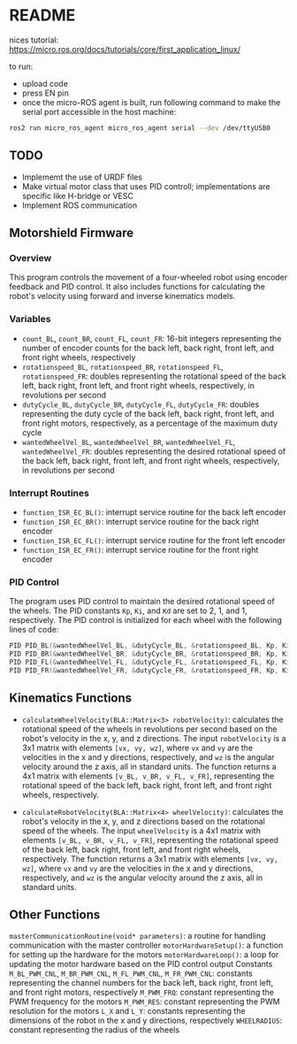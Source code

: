 # README

nices tutorial:
https://micro.ros.org/docs/tutorials/core/first_application_linux/

to run:

- upload code
- press EN pin
- once the micro-ROS agent is built, run following command to make the serial port accessible in the host machine:
```bash
ros2 run micro_ros_agent micro_ros_agent serial --dev /dev/ttyUSB0
```



## TODO
- Implememt the use of URDF files
- Make virtual motor class that uses PID controll; implementations are specific like H-bridge or VESC
- Implement ROS communication

## Motorshield Firmware
### Overview
This program controls the movement of a four-wheeled robot using encoder feedback and PID control. It also includes functions for calculating the robot's velocity using forward and inverse kinematics models.

### Variables
- `count_BL`, `count_BR`, `count_FL`, `count_FR`: 16-bit integers representing the number of encoder counts for the back left, back right, front left, and front right wheels, respectively
- `rotationspeed_BL`, `rotationspeed_BR`, `rotationspeed_FL`, `rotationspeed_FR`: doubles representing the rotational speed of the back left, back right, front left, and front right wheels, respectively, in revolutions per second
- `dutyCycle_BL`, `dutyCycle_BR`, `dutyCycle_FL`, `dutyCycle_FR`: doubles representing the duty cycle of the back left, back right, front left, and front right motors, respectively, as a percentage of the maximum duty cycle
- `wantedWheelVel_BL`, `wantedWheelVel_BR`, `wantedWheelVel_FL`, `wantedWheelVel_FR`: doubles representing the desired rotational speed of the back left, back right, front left, and front right wheels, respectively, in revolutions per second

### Interrupt Routines
- `function_ISR_EC_BL()`: interrupt service routine for the back left encoder
- `function_ISR_EC_BR()`: interrupt service routine for the back right encoder
- `function_ISR_EC_FL()`: interrupt service routine for the front left encoder
- `function_ISR_EC_FR()`: interrupt service routine for the front right encoder

### PID Control
The program uses PID control to maintain the desired rotational speed of the wheels. The PID constants `Kp`, `Ki`, and `Kd` are set to 2, 1, and 1, respectively. The PID control is initialized for each wheel with the following lines of code:

```C++
PID PID_BL(&wantedWheelVel_BL, &dutyCycle_BL, &rotationspeed_BL, Kp, Ki, Kd, AUTOMATIC);
PID PID_BR(&wantedWheelVel_BR, &dutyCycle_BR, &rotationspeed_BR, Kp, Ki, Kd, AUTOMATIC);
PID PID_FL(&wantedWheelVel_FL, &dutyCycle_FL, &rotationspeed_FL, Kp, Ki, Kd, AUTOMATIC);
PID PID_FR(&wantedWheelVel_FR, &dutyCycle_FR, &rotationspeed_FR, Kp, Ki, Kd, AUTOMATIC);
```


## Kinematics Functions
- `calculateWheelVelocity(BLA::Matrix<3> robotVelocity)`: calculates the rotational speed of the wheels in revolutions per second based on the robot's velocity in the x, y, and z directions. The input `robotVelocity` is a 3x1 matrix with elements `[vx, vy, wz]`, where `vx` and `vy` are the velocities in the x and y directions, respectively, and `wz` is the angular velocity around the z axis, all in standard units. The function returns a 4x1 matrix with elements `[v_BL, v_BR, v_FL, v_FR]`, representing the rotational speed of the back left, back right, front left, and front right wheels, respectively.

- `calculateRobotVelocity(BLA::Matrix<4> wheelVelocity)`: calculates the robot's velocity in the x, y, and z directions based on the rotational speed of the wheels. The input `wheelVelocity` is a 4x1 matrix with elements `[v_BL, v_BR, v_FL, v_FR]`, representing the rotational speed of the back left, back right, front left, and front right wheels, respectively. The function returns a 3x1 matrix with elements `[vx, vy, wz]`, where `vx` and `vy` are the velocities in the x and y directions, respectively, and `wz` is the angular velocity around the z axis, all in standard units.

## Other Functions
`masterCommunicationRoutine(void* parameters)`: a routine for handling communication with the master controller
`motorHardwareSetup()`: a function for setting up the hardware for the motors
`motorHardwareLoop()`: a loop for updating the motor hardware based on the PID control output
Constants
`M_BL_PWM_CNL`, `M_BR_PWM_CNL`, `M_FL_PWM_CNL`, `M_FR_PWM_CNL`: constants representing the channel numbers for the back left, back right, front left, and front right motors, respectively
`M_PWM_FRQ`: constant representing the PWM frequency for the motors
`M_PWM_RES`: constant representing the PWM resolution for the motors
`L_X` and `L_Y`: constants representing the dimensions of the robot in the x and y directions, respectively
`WHEELRADIUS`: constant representing the radius of the wheels